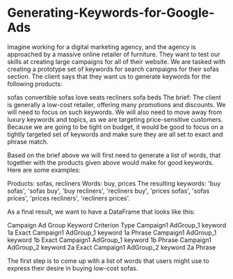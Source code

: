 # Generating-Keywords-for-Google-Ads

Imagine working for a digital marketing agency, and the agency is approached by a massive online retailer of furniture. They want to test our skills at creating large campaigns for all of their website. We are tasked with creating a prototype set of keywords for search campaigns for their sofas section. The client says that they want us to generate keywords for the following products:

sofas
convertible sofas
love seats
recliners
sofa beds
The brief: The client is generally a low-cost retailer, offering many promotions and discounts. We will need to focus on such keywords. We will also need to move away from luxury keywords and topics, as we are targeting price-sensitive customers. Because we are going to be tight on budget, it would be good to focus on a tightly targeted set of keywords and make sure they are all set to exact and phrase match.

Based on the brief above we will first need to generate a list of words, that together with the products given above would make for good keywords. Here are some examples:

Products: sofas, recliners
Words: buy, prices
The resulting keywords: 'buy sofas', 'sofas buy', 'buy recliners', 'recliners buy', 'prices sofas', 'sofas prices', 'prices recliners', 'recliners prices'.

As a final result, we want to have a DataFrame that looks like this:

Campaign	Ad Group	Keyword	Criterion Type
Campaign1	AdGroup_1	keyword 1a	Exact
Campaign1	AdGroup_1	keyword 1a	Phrase
Campaign1	AdGroup_1	keyword 1b	Exact
Campaign1	AdGroup_1	keyword 1b	Phrase
Campaign1	AdGroup_2	keyword 2a	Exact
Campaign1	AdGroup_2	keyword 2a	Phrase

The first step is to come up with a list of words that users might use to express their desire in buying low-cost sofas.
